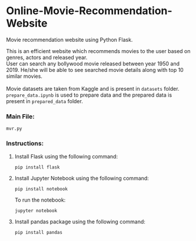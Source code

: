 # Online-Movie-Recommendation-Website
Movie recommendation website using Python Flask.

This is an efficient website which recommends movies to the user based on genres, actors and released year.<br />
User can search any bollywood movie released between year 1950 and 2019. He/she will be able to see searched movie details along with top 10 similar movies.<br /><br />
Movie datasets are taken from Kaggle and is present in `datasets` folder.<br />
`prepare_data.ipynb` is used to prepare data and the prepared data is present in `prepared_data` folder.<br />

### Main File:
`mvr.py`

### Instructions:
1. Install Flask using the following command:
	```
	pip install flask
	```

2. Install Jupyter Notebook using the following command:
	```
	pip install notebook
	```
	To run the notebook:
	```
	jupyter notebook
	```

3. Install pandas package using the following command:
	```
	pip install pandas
	```
